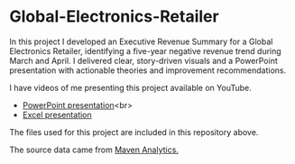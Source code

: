 # Global-Electronics-Retailer

In this project I developed an Executive Revenue Summary for a Global Electronics Retailer, identifying a five-year negative revenue trend during March and April. I delivered clear, story-driven visuals and a PowerPoint presentation with actionable theories and improvement recommendations.

I have videos of me presenting this project available on YouTube. <br>
* [PowerPoint presentation](https://youtu.be/71WYuFDQ5U8?si=uZPC5awJqqZ4cKF_)<br>
* [Excel presentation](https://youtu.be/mzW9F8sNgF0?si=Cy3liWPKnFdgdAlQ)

The files used for this project are included in this repository above.

The source data came from [Maven Analytics.](https://mavenanalytics.io/data-playground)
